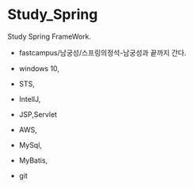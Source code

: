 # Study_Spring
Study Spring FrameWork.

- fastcampus/남궁성/스프링의정석-남궁성과 끝까지 간다.



- windows 10,
- STS,
- IntellJ,
- JSP,Servlet
- AWS,
- MySql,
- MyBatis,
- git 

